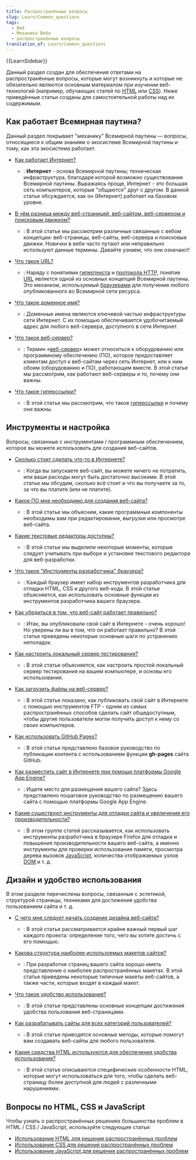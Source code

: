 ```yaml
---
title: Распространённые вопросы
slug: Learn/Common_questions
tags:
  - Веб
  - Механика Веба
  - распространённые вопросы
translation_of: Learn/Common_questions
---
```

{{LearnSidebar}}

Данный раздел создан для обеспечения ответами на распространённые вопросы, которые могут возникнуть и которые не обязательно являются основным материалом при изучении веб-технологий (например, обучающих статей по [HTML](/ru/docs/Learn/HTML) или [CSS](/ru/docs/Learn/CSS)). Ниже приведённые статьи созданы для самостоятельной работы над их содержимым.

## Как работает Всемирная паутина?

Данный раздел покрывает "механику" Всемирной паутины — вопросы, относящиеся к общим знаниям о экосистеме Всемирной паутины и тому, как эта экосистема работает.

- [Как работает Интернет?](/ru/docs/Learn/Common_questions/How_does_the_Internet_work)

  - : **Интернет** - основа Всемирной паутины; техническая инфраструктура, благодаря которой возможно существование Всемирной паутины. Выражаясь проще, Интернет - это большая сеть компьютеров, которые "общаются" друг с другом. В данной статье обсуждается, как он (Интернет) работает на базовом уровне.

- [В чём разница между веб-страницей, веб-сайтом, веб-сервером и поисковым движком?](/ru/docs/Learn/Common_questions/Pages_sites_servers_and_search_engines)

  - : В этой статье мы рассмотрим различные связанные с вебом концепции: веб-страницы, веб-сайты, веб-сервера и поисковые движки. Новички в вебе часто путают или неправильно используют данные термины. Давайте узнаем, что они означают!

- [Что такое URL?](/ru/docs/Learn/Common_questions/What_is_a_URL)

  - : Наряду с понятиями [гипертекста](/ru/docs/Glossary/Hypertext) и [протокола HTTP](/ru/docs/Glossary/HTTP), понятие [URL](/ru/docs/Glossary/URL) является одной из основных концепций Всемирной паутины. Это механизм, используемый [браузерами](/ru/docs/Glossary/Browser) для получения любого опубликованного во Всемирной сети ресурса.

- [Что такое доменное имя?](/ru/docs/Learn/Common_questions/What_is_a_domain_name)

  - : Доменные имена являются ключевой частью инфраструктуры сети Интернет. С их помощью обеспечивается удобочитаемый адрес для любого веб-сервера, доступного в сети Интернет.

- [Что такое веб-сервер?](/ru/docs/Learn/Common_questions/What_is_a_web_server)

  - : Термин «[веб-сервер](/ru/docs/Glossary/Server)» может относиться к оборудованию или программному обеспечению (ПО), которое предоставляет клиентам доступ к веб-сайтам через сеть Интернет, или к ним обоим (оборудованию и ПО), работающим вместе. В этой статье мы рассмотрим, как работают веб-серверы и то, почему они важны.

- [Что такое гиперссылки?](/ru/docs/Learn/Common_questions/What_are_hyperlinks)

  - : В этой статье мы рассмотрим, что такое [гиперссылки](/ru/docs/Glossary/Hyperlink) и почему они важны.

## Инструменты и настройка

Вопросы, связанные с инструментами / программным обеспечением, которое вы можете использовать для создания веб-сайтов.

- [Сколько стоит сделать что-то в Интернете?](/ru/docs/Learn/Common_questions/How_much_does_it_cost)

  - : Когда вы запускаете веб-сайт, вы можете ничего не потратить, или ваши расходы могут быть достаточно высокими. В этой статье мы обсудим, сколько всё стоит и что вы получаете за то, за что вы платите (или не платите).

- [Какое ПО мне необходимо для создания веб-сайта?](/ru/docs/Learn/Common_questions/What_software_do_I_need)

  - : В этой статье мы объясним, какие программные компоненты необходимы вам при редактировании, выгрузке или просмотре веб-сайта.

- [Какие текстовые редакторы доступны?](/ru/docs/Learn/Common_questions/Available_text_editors)

  - : В этой статье мы выделили некоторые моменты, которые следует учитывать при выборе и установке текстового редактора для веб-разработки.

- [Что такое "Инструменты разработчика" браузера?](/ru/docs/Learn/Common_questions/What_are_browser_developer_tools)

  - : Каждый браузер имеет набор инструментов разработчика для отладки HTML, CSS и другого веб-кода. В этой статье объясняется, как использовать основные функции из инструментов разработчика вашего браузера.

- [Как убедиться в том, что веб-сайт работает правильно?](/ru/docs/Learn/Common_questions/Checking_that_your_web_site_is_working_properly)

  - : Итак, вы опубликовали свой сайт в Интернете - очень хорошо! Но уверены ли вы в том, что он работает правильно? В этой статье приведены некоторые основные шаги по устранению неполадок.

- [Как настроить локальный сервер тестирования?](/ru/docs/Learn/Common_questions/set_up_a_local_testing_server)

  - : В этой статье объясняется, как настроить простой локальный сервер тестирования на вашем компьютере, и основы его использования.

- [Как загрузить файлы на веб-сервер?](/ru/docs/Learn/Common_questions/Upload_files_to_a_web_server)

  - : В этой статье показано, как публиковать свой сайт в Интернете с помощью инструментов FTP - одним из самых распространённых способов сделать сайт общедоступным, чтобы другие пользователи могли получить доступ к нему со своих компьютеров.

- [Как использовать GitHub Pages?](/ru/docs/Learn/Common_questions/Using_GitHub_Pages)

  - : В этой статье представлено базовое руководство по публикации контента с использованием функции **gh-pages** сайта GitHub.

- [Как разместить сайт в Интернете при помощи платформы Google App Engine?](/en-US/Learn/Common_questions/How_do_you_host_your_website_on_Google_App_Engine)

  - : Ищете место для размещения вашего сайта? Здесь представлено пошаговое руководство по размещению вашего сайта с помощью платформы Google App Engine.

- [Какие существуют инструменты для отладки сайта и увеличения его производительности?](/ru/docs/Tools/Performance)

  - : В этом группе статей рассказывается, как использовать инструменты разработчика в браузере Firefox для отладки и повышения производительности вашего веб-сайта, а именно инструменты для проверки использования памяти, просмотра дерева вызовов [JavaScript](/ru/docs/Glossary/JavaScript), количества отображаемых узлов [DOM](/ru/docs/Glossary/DOM) и т. д.

## Дизайн и удобство использования

В этом разделе перечислены вопросы, связанные с эстетикой, структурой страницы, техниками для достижения удобства пользованием сайта и т. д.

- [С чего мне следует начать создание дизайна веб-сайта?](/ru/docs/Learn/Common_questions/Thinking_before_coding)

  - : В этой статье рассматривается крайне важный первый шаг каждого проекта: определение того, чего вы хотите достичь с его помощью.

- [Какова структура наиболее используемых макетов сайтов?](/ru/docs/Learn/Common_questions/Common_web_layouts)

  - : При разработке страниц вашего сайта хорошо иметь представление о наиболее распространённых макетах. В этой статье приведены некоторые типичные макеты веб-сайтов, а также части, которые входят в каждый макет.

- [Что такое удобство использования?](/ru/docs/Learn/Common_questions/What_is_accessibility)

  - : В этой статье представлены основные концепции достижения удобства пользования веб-страницами.

- [Как разрабатывать сайты для всех категорий пользователей?](/ru/docs/Learn/Common_questions/Design_for_all_types_of_users)

  - : В этой статье приводятся основные методы, которые помогут вам создавать веб-сайты для любого пользователя.

- [Какие средства HTML используются для обеспечения удобства использования?](/ru/docs/Learn/Common_questions/HTML_features_for_accessibility)

  - : В этой статье описываются специфические особенности HTML, которые могут использоваться для того, чтобы сделать веб-страницу более доступной для людей с различными нарушениями.

## Вопросы по HTML, CSS и JavaScript

Чтобы узнать о распространённых решениях большинства проблем в HTML / CSS / JavaScript, используйте следующие статьи:

- [Использование HTML для решения распространённых проблем](/ru/docs/Learn/HTML/Howto)
- [Использование CSS для решения распространённых проблем](/ru/docs/Learn/CSS/Howto)
- [Использование JavaScript для решения распространённых проблем](/ru/docs/Learn/JavaScript/Howto)
